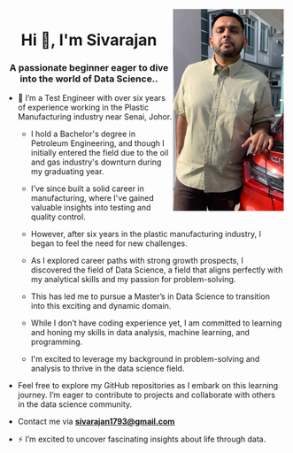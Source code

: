 <img src="Profile%20Picture.jpg" width="200" align="right" />
<h1 align="center">Hi 👋, I'm Sivarajan</h1>
<h3 align="center">A passionate beginner eager to dive into the world of Data Science..</h3>

- 👋 I’m a Test Engineer with over six years of experience working in the Plastic Manufacturing industry near Senai, Johor.

   - I hold a Bachelor's degree in Petroleum Engineering, and though I initially entered the field due to the oil and gas industry's downturn during my graduating year.  

   - I’ve since built a solid career in manufacturing, where I've gained valuable insights into testing and quality control.  

   -  However, after six years in the plastic manufacturing industry, I began to feel the need for new challenges. 

   -    As I explored career paths with strong growth prospects, I discovered the field of Data Science, a field that aligns perfectly with my analytical skills and my passion for problem-solving. 

   -    This has led me to pursue a Master’s in Data Science to transition into this exciting and dynamic domain.  

   -  While I don’t have coding experience yet, I am committed to learning and honing my skills in data analysis, machine learning, and programming.

   -  I'm excited to leverage my background in problem-solving and analysis to thrive in the data science field.

- Feel free to explore my GitHub repositories as I embark on this learning journey. I’m eager to contribute to projects and collaborate with others in the data science community.

- Contact me via **sivarajan1793@gmail.com**

- ⚡ I’m excited to uncover fascinating insights about life through data.

